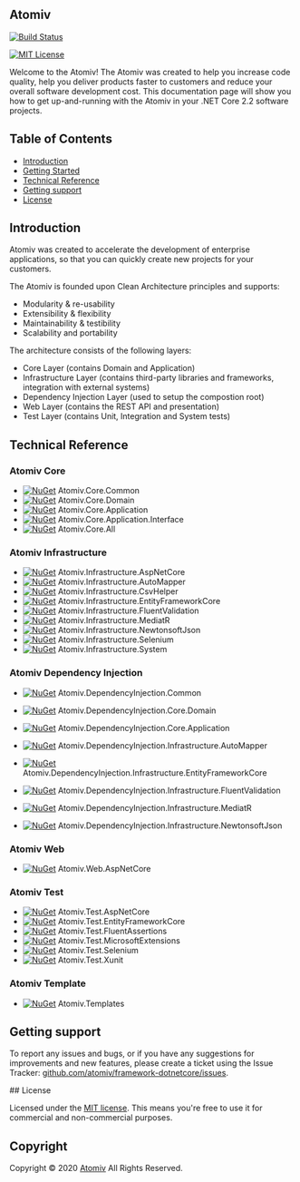 ## Atomiv

[![Build Status](https://img.shields.io/appveyor/ci/atomiv/atomiv-cs.svg)](https://ci.appveyor.com/project/atomiv/atomiv-cs)

<!--

[![Build Status](https://dev.azure.com/atomiv/Atomiv/_apis/build/status/atomiv.framework-dotnetcore?branchName=develop)](https://dev.azure.com/atomiv/Atomiv/_build/latest?definitionId=1&branchName=develop)
[![Build Status](https://dev.azure.com/atomiv/Atomiv/_apis/build/status/atomiv.framework-dotnetcore?branchName=master)](https://dev.azure.com/atomiv/Atomiv/_build/latest?definitionId=1&branchName=master)

-->

[![MIT License](http://img.shields.io/badge/license-MIT-brightgreen.svg)](http://opensource.org/licenses/MIT)

Welcome to the Atomiv! The Atomiv was created to help you increase code quality, help you deliver products faster to customers and reduce your overall software development cost. This documentation page will show you how to get up-and-running with the Atomiv in your .NET Core 2.2 software projects. 

## Table of Contents

* [Introduction](#introduction)
* [Getting Started](#getting-started)
* [Technical Reference](#technical-reference)
* [Getting support](#support)
* [License](#license)

## Introduction

Atomiv was created to accelerate the development of enterprise applications, so that you can quickly create new projects for your customers.

The Atomiv is founded upon Clean Architecture principles and supports:
* Modularity & re-usability
* Extensibility & flexibility
* Maintainability & testibility
* Scalability and portability

The architecture consists of the following layers:
* Core Layer (contains Domain and Application)
* Infrastructure Layer (contains third-party libraries and frameworks, integration with external systems)
* Dependency Injection Layer (used to setup the compostion root)
* Web Layer (contains the REST API and presentation)
* Test Layer (contains Unit, Integration and System tests)

## Technical Reference

### Atomiv Core

* [![NuGet](https://img.shields.io/nuget/v/Atomiv.Core.Common.svg)](https://www.nuget.org/packages/Atomiv.Core.Common) Atomiv.Core.Common
* [![NuGet](https://img.shields.io/nuget/v/Atomiv.Core.Domain.svg)](https://www.nuget.org/packages/Atomiv.Core.Domain) Atomiv.Core.Domain
* [![NuGet](https://img.shields.io/nuget/v/Atomiv.Core.Application.svg)](https://www.nuget.org/packages/Atomiv.Core.Application) Atomiv.Core.Application
* [![NuGet](https://img.shields.io/nuget/v/Atomiv.Core.Application.Interface.svg)](https://www.nuget.org/packages/Atomiv.Core.Application.Interface) Atomiv.Core.Application.Interface
* [![NuGet](https://img.shields.io/nuget/v/Atomiv.Core.All.svg)](https://www.nuget.org/packages/Atomiv.Core.All) Atomiv.Core.All

### Atomiv Infrastructure

* [![NuGet](https://img.shields.io/nuget/v/Atomiv.Infrastructure.AspNetCore.svg)](https://www.nuget.org/packages/Atomiv.Infrastructure.AspNetCore) Atomiv.Infrastructure.AspNetCore
* [![NuGet](https://img.shields.io/nuget/v/Atomiv.Infrastructure.AutoMapper.svg)](https://www.nuget.org/packages/Atomiv.Infrastructure.AutoMapper) Atomiv.Infrastructure.AutoMapper
* [![NuGet](https://img.shields.io/nuget/v/Atomiv.Infrastructure.CsvHelper.svg)](https://www.nuget.org/packages/Atomiv.Infrastructure.CsvHelper) Atomiv.Infrastructure.CsvHelper
* [![NuGet](https://img.shields.io/nuget/v/Atomiv.Infrastructure.EntityFrameworkCore.svg)](https://www.nuget.org/packages/Atomiv.Infrastructure.EntityFrameworkCore) Atomiv.Infrastructure.EntityFrameworkCore
* [![NuGet](https://img.shields.io/nuget/v/Atomiv.Infrastructure.FluentValidation.svg)](https://www.nuget.org/packages/Atomiv.Infrastructure.FluentValidation) Atomiv.Infrastructure.FluentValidation
* [![NuGet](https://img.shields.io/nuget/v/Atomiv.Infrastructure.MediatR.svg)](https://www.nuget.org/packages/Atomiv.Infrastructure.MediatR) Atomiv.Infrastructure.MediatR
* [![NuGet](https://img.shields.io/nuget/v/Atomiv.Infrastructure.NewtonsoftJson.svg)](https://www.nuget.org/packages/Atomiv.Infrastructure.NewtonsoftJson) Atomiv.Infrastructure.NewtonsoftJson
* [![NuGet](https://img.shields.io/nuget/v/Atomiv.Infrastructure.Selenium.svg)](https://www.nuget.org/packages/Atomiv.Infrastructure.Selenium) Atomiv.Infrastructure.Selenium
* [![NuGet](https://img.shields.io/nuget/v/Atomiv.Infrastructure.System.svg)](https://www.nuget.org/packages/Atomiv.Infrastructure.System) Atomiv.Infrastructure.System
	
<!-- Infrastructure.EPPlus -->

### Atomiv Dependency Injection

* [![NuGet](https://img.shields.io/nuget/v/Atomiv.DependencyInjection.Common.svg)](https://www.nuget.org/packages/Atomiv.DependencyInjection.Common) Atomiv.DependencyInjection.Common
* [![NuGet](https://img.shields.io/nuget/v/Atomiv.DependencyInjection.Core.Domain.svg)](https://www.nuget.org/packages/Atomiv.DependencyInjection.Core.Domain) Atomiv.DependencyInjection.Core.Domain
* [![NuGet](https://img.shields.io/nuget/v/Atomiv.DependencyInjection.Core.Application.svg)](https://www.nuget.org/packages/Atomiv.DependencyInjection.Core.Application) Atomiv.DependencyInjection.Core.Application
* [![NuGet](https://img.shields.io/nuget/v/Atomiv.DependencyInjection.Infrastructure.AutoMapper.svg)](https://www.nuget.org/packages/Atomiv.DependencyInjection.Infrastructure.AutoMapper) Atomiv.DependencyInjection.Infrastructure.AutoMapper
* [![NuGet](https://img.shields.io/nuget/v/Atomiv.DependencyInjection.Infrastructure.EntityFrameworkCore.svg)](https://www.nuget.org/packages/Atomiv.DependencyInjection.Infrastructure.EntityFrameworkCore) Atomiv.DependencyInjection.Infrastructure.EntityFrameworkCore
* [![NuGet](https://img.shields.io/nuget/v/Atomiv.DependencyInjection.Infrastructure.FluentValidation.svg)](https://www.nuget.org/packages/Atomiv.DependencyInjection.Infrastructure.FluentValidation) Atomiv.DependencyInjection.Infrastructure.FluentValidation
* [![NuGet](https://img.shields.io/nuget/v/Atomiv.DependencyInjection.Infrastructure.MediatR.svg)](https://www.nuget.org/packages/Atomiv.DependencyInjection.Infrastructure.MediatR) Atomiv.DependencyInjection.Infrastructure.MediatR
* [![NuGet](https://img.shields.io/nuget/v/Atomiv.DependencyInjection.Infrastructure.NewtonsoftJson.svg)](https://www.nuget.org/packages/Atomiv.DependencyInjection.Infrastructure.NewtonsoftJson) Atomiv.DependencyInjection.Infrastructure.NewtonsoftJson


    <!-- 
	Infrastructure.AspNetCore
	'src\DependencyInjection\Infrastructure\CsvHelper\Atomiv.DependencyInjection.Infrastructure.CsvHelper.csproj',		
    # 'src\DependencyInjection\Infrastructure\EPPlus\Atomiv.DependencyInjection.Infrastructure.EPPlus.csproj',
    # 'src\DependencyInjection\Infrastructure\Selenium\Atomiv.DependencyInjection.Infrastructure.Selenium.csproj',		
    # 'src\DependencyInjection\Infrastructure\System\Atomiv.DependencyInjection.Infrastructure.System.csproj',	
	-->

### Atomiv Web

* [![NuGet](https://img.shields.io/nuget/v/Atomiv.Web.AspNetCore.svg)](https://www.nuget.org/packages/Atomiv.Web.AspNetCore) Atomiv.Web.AspNetCore

### Atomiv Test

* [![NuGet](https://img.shields.io/nuget/v/Atomiv.Test.AspNetCore.svg)](https://www.nuget.org/packages/Atomiv.Test.AspNetCore) Atomiv.Test.AspNetCore
* [![NuGet](https://img.shields.io/nuget/v/Atomiv.Test.EntityFrameworkCore.svg)](https://www.nuget.org/packages/Atomiv.Test.EntityFrameworkCore) Atomiv.Test.EntityFrameworkCore
* [![NuGet](https://img.shields.io/nuget/v/Atomiv.Test.FluentAssertions.svg)](https://www.nuget.org/packages/Atomiv.Test.FluentAssertions) Atomiv.Test.FluentAssertions
* [![NuGet](https://img.shields.io/nuget/v/Atomiv.Test.MicrosoftExtensions.svg)](https://www.nuget.org/packages/Atomiv.Test.MicrosoftExtensions) Atomiv.Test.MicrosoftExtensions
* [![NuGet](https://img.shields.io/nuget/v/Atomiv.Test.Selenium.svg)](https://www.nuget.org/packages/Atomiv.Test.Selenium) Atomiv.Test.Selenium
* [![NuGet](https://img.shields.io/nuget/v/Atomiv.Test.Xunit.svg)](https://www.nuget.org/packages/Atomiv.Test.Xunit) Atomiv.Test.Xunit

### Atomiv Template

* [![NuGet](https://img.shields.io/nuget/v/Atomiv.Templates.svg)](https://www.nuget.org/packages/Atomiv.Templates) Atomiv.Templates

## Getting support

To report any issues and bugs, or if you have any suggestions for improvements and new features, please create a ticket using the Issue Tracker: [github.com/atomiv/framework-dotnetcore/issues](https://github.com/atomiv/framework-dotnetcore/issues).

<a name="license" />
## License

Licensed under the [MIT license](http://opensource.org/licenses/mit-license.php). This means you're free to use it for commercial and non-commercial purposes.

## Copyright

Copyright © 2020 [Atomiv](https://www.atomiv.com/) All Rights Reserved.
